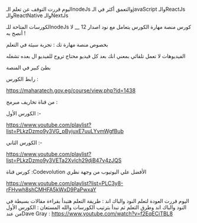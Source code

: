  اليوم قررت التوقف عن تعلم الـnodeJs والتعمق أكثر في الـjavaScript والـReactJs والـReactNative والـNextJs

   الكورسات المتاحة للـnodeJs
كورس منصة مهارة الكورس
يتعامل مع نود اصدار 12 __ لا أنصح به !

بخصوص منصة مهارة تك : تجربة سيئة في التعلم

الفيديوهات لا تعمل تلقائي بمعني انك بعد كل فيديو محتاج تروح للفيديو ال بعده تشغله

بطئ كبير في المنصة

رابط الكورس :

https://maharatech.gov.eg/course/view.php?id=1438


من قناة تخاريف مبرمج :



الكورس الأول :-

https://www.youtube.com/playlist?list=PLkzDzmo9y3VG_pByjuxE7uuLYvmWgfBub

الكورس الثاني :-

https://www.youtube.com/playlist?list=PLkzDzmo9y3VETa2XvIch29djB47v4zJQS

كورس قناة :Codevolution الأفضل علي اليوتيوب من وجهة نظري



https://www.youtube.com/playlist?list=PLC3y8-rFHvwh8shCMHFA5kWxD9PaPwxaY

اليوم قررت العودة لتعلم النود والباك اند :
طريقة التعلم هتبدأ بقراءة مقالات بسيطة في النود والباك اند وطرق التعلم ثم نبدأ بترتيب الكورسات والله المستعان :
الكورس الأول من عندDave Gray :
https://www.youtube.com/watch?v=f2EqECiTBL8


